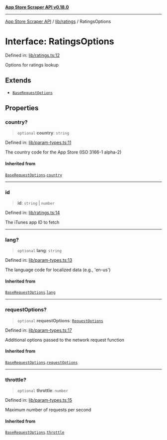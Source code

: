 [**App Store Scraper API v0.18.0**](../../../README.md)

***

[App Store Scraper API](../../../modules.md) / [lib/ratings](../README.md) / RatingsOptions

# Interface: RatingsOptions

Defined in: [lib/ratings.ts:12](https://github.com/facundoolano/app-store-scraper/blob/7e1baf8350e9d5936df88e03bdbb2e2ecea26d48/lib/ratings.ts#L12)

Options for ratings lookup

## Extends

- [`BaseRequestOptions`](../../param-types/interfaces/BaseRequestOptions.md)

## Properties

### country?

> `optional` **country**: `string`

Defined in: [lib/param-types.ts:11](https://github.com/facundoolano/app-store-scraper/blob/7e1baf8350e9d5936df88e03bdbb2e2ecea26d48/lib/param-types.ts#L11)

The country code for the App Store (ISO 3166-1 alpha-2)

#### Inherited from

[`BaseRequestOptions`](../../param-types/interfaces/BaseRequestOptions.md).[`country`](../../param-types/interfaces/BaseRequestOptions.md#country)

***

### id

> **id**: `string` \| `number`

Defined in: [lib/ratings.ts:14](https://github.com/facundoolano/app-store-scraper/blob/7e1baf8350e9d5936df88e03bdbb2e2ecea26d48/lib/ratings.ts#L14)

The iTunes app ID to fetch

***

### lang?

> `optional` **lang**: `string`

Defined in: [lib/param-types.ts:13](https://github.com/facundoolano/app-store-scraper/blob/7e1baf8350e9d5936df88e03bdbb2e2ecea26d48/lib/param-types.ts#L13)

The language code for localized data (e.g., 'en-us')

#### Inherited from

[`BaseRequestOptions`](../../param-types/interfaces/BaseRequestOptions.md).[`lang`](../../param-types/interfaces/BaseRequestOptions.md#lang)

***

### requestOptions?

> `optional` **requestOptions**: [`RequestOptions`](../../utils/http-client/interfaces/RequestOptions.md)

Defined in: [lib/param-types.ts:17](https://github.com/facundoolano/app-store-scraper/blob/7e1baf8350e9d5936df88e03bdbb2e2ecea26d48/lib/param-types.ts#L17)

Additional options passed to the network request function

#### Inherited from

[`BaseRequestOptions`](../../param-types/interfaces/BaseRequestOptions.md).[`requestOptions`](../../param-types/interfaces/BaseRequestOptions.md#requestoptions)

***

### throttle?

> `optional` **throttle**: `number`

Defined in: [lib/param-types.ts:15](https://github.com/facundoolano/app-store-scraper/blob/7e1baf8350e9d5936df88e03bdbb2e2ecea26d48/lib/param-types.ts#L15)

Maximum number of requests per second

#### Inherited from

[`BaseRequestOptions`](../../param-types/interfaces/BaseRequestOptions.md).[`throttle`](../../param-types/interfaces/BaseRequestOptions.md#throttle)
